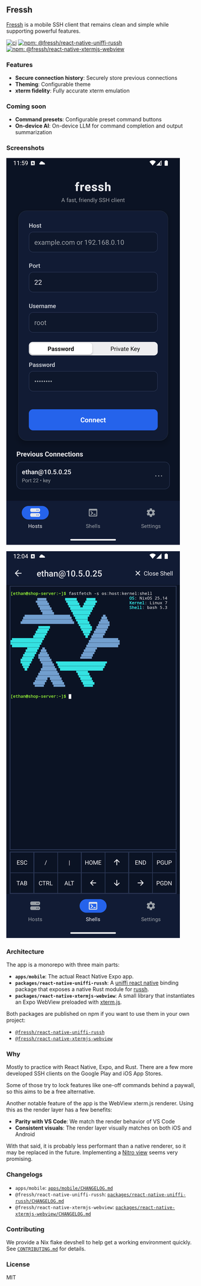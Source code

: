 ## Fressh

[Fressh](https://fressh.dev/) is a mobile SSH client that remains clean and
simple while supporting powerful features.

[![ci](https://github.com/EthanShoeDev/fressh/actions/workflows/check.yml/badge.svg)](https://github.com/EthanShoeDev/fressh/actions/workflows/check.yml)
[![npm: @fressh/react-native-uniffi-russh](https://img.shields.io/npm/v/%40fressh%2Freact-native-uniffi-russh)](https://www.npmjs.com/package/@fressh/react-native-uniffi-russh)
[![npm: @fressh/react-native-xtermjs-webview](https://img.shields.io/npm/v/%40fressh%2Freact-native-xtermjs-webview)](https://www.npmjs.com/package/@fressh/react-native-xtermjs-webview)

### Features

- **Secure connection history**: Securely store previous connections
- **Theming**: Configurable theme
- **xterm fidelity**: Fully accurate xterm emulation

### Coming soon

- **Command presets**: Configurable preset command buttons
- **On-device AI**: On-device LLM for command completion and output
  summarization

### Screenshots

![Hosts tab](./packages/assets/mobile-screenshots/hosts-tab.png)

![Shell detail](./packages/assets/mobile-screenshots/shell-detail.png)

### Architecture

The app is a monorepo with three main parts:

- **`apps/mobile`**: The actual React Native Expo app.
- **`packages/react-native-uniffi-russh`**: A
  [uniffi react native](https://github.com/jhugman/uniffi-bindgen-react-native)
  binding package that exposes a native Rust module for
  [russh](https://github.com/Eugeny/russh).
- **`packages/react-native-xtermjs-webview`**: A small library that instantiates
  an Expo WebView preloaded with [xterm.js](https://xtermjs.org/).

Both packages are published on npm if you want to use them in your own project:

- [`@fressh/react-native-uniffi-russh`](https://www.npmjs.com/package/@fressh/react-native-uniffi-russh)
- [`@fressh/react-native-xtermjs-webview`](https://www.npmjs.com/package/@fressh/react-native-xtermjs-webview)

### Why

Mostly to practice with React Native, Expo, and Rust. There are a few more
developed SSH clients on the Google Play and iOS App Stores.

Some of those try to lock features like one-off commands behind a paywall, so
this aims to be a free alternative.

Another notable feature of the app is the WebView xterm.js renderer. Using this
as the render layer has a few benefits:

- **Parity with VS Code**: We match the render behavior of VS Code
- **Consistent visuals**: The render layer visually matches on both iOS and
  Android

With that said, it is probably less performant than a native renderer, so it may
be replaced in the future. Implementing a
[Nitro view](https://nitro.margelo.com/docs/view-components) seems very
promising.

### Changelogs

- `apps/mobile`: [`apps/mobile/CHANGELOG.md`](./apps/mobile/CHANGELOG.md)
- `@fressh/react-native-uniffi-russh`:
  [`packages/react-native-uniffi-russh/CHANGELOG.md`](./packages/react-native-uniffi-russh/CHANGELOG.md)
- `@fressh/react-native-xtermjs-webview`:
  [`packages/react-native-xtermjs-webview/CHANGELOG.md`](./packages/react-native-xtermjs-webview/CHANGELOG.md)

### Contributing

We provide a Nix flake devshell to help get a working environment quickly. See
[`CONTRIBUTING.md`](./CONTRIBUTING.md) for details.

### License

MIT
